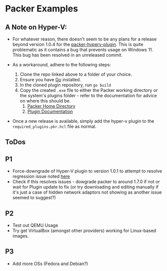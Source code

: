# Packer Examples

## A Note on Hyper-V:

- For whatever reason, there doesn't seem to be any plans for a release beyond version 1.0.4 for the [packer-hyperv-plugin](https://github.com/hashicorp/packer-plugin-hyperv). This is quite problematic as it contains a bug that prevents usage on Windows 11. This bug has been resolved in an unreleased commit.
- As a workaround, adhere to the following steps:
  1. Clone the repo linked above to a folder of your choice.
  1. Ensure you have [Go](https://go.dev/) installed.
  1. In the cloned plugin repository, run `go build`
  1. Copy the created `.exe` file to either the Packer working directory or the system's plugins folder - refer to the documentation for advice on where this should be.
     1. [Packer Home Directory](https://developer.hashicorp.com/packer/docs/configure#packer-s-home-directory)
     1. [Plugin Documentation](https://developer.hashicorp.com/packer/docs/plugins/install-plugins)

- Once a new release is available, simply add the hyper-v plugin to the `required_plugins.pkr.hcl` file as normal.


## ToDos
## P1

- Force-downgrade of Hyper-V plugin to version 1.0.1 to attempt to resolve regression issue noted [here](https://github.com/hashicorp/packer-plugin-hyperv/issues/65)
- Check if this resolves issues - dowgrade packer to around 1.7.0 if not or wait for Plugin update to fix (or try downloading and editing manually if it's just a case of hidden network adaptors not showing as another issue seemed to suggest?)

## P2

- Test out QEMU Usage
- Try get VirtualBox (amongst other providers) working for Linux-based images.

## P3

- Add more OSs (Fedora and Debian?)
